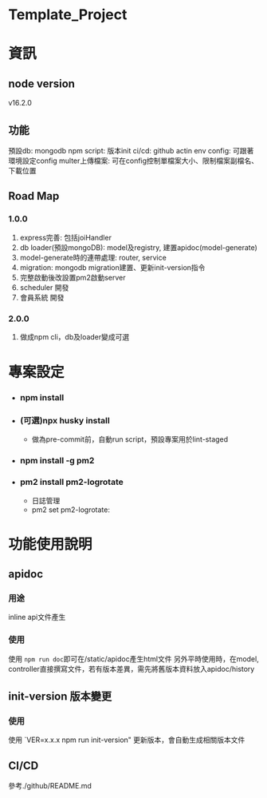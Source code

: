 # Template_Project
# 資訊
## node version
v16.2.0

## 功能
預設db: mongodb
npm script: 版本init
ci/cd: github actin
env config: 可跟著環境設定config
multer上傳檔案: 可在config控制單檔案大小、限制檔案副檔名、下載位置

## Road Map
### 1.0.0
1. express完善: 包括joiHandler
2. db loader(預設mongoDB): model及registry, 建置apidoc(model-generate)
3. model-generate時的連帶處理: router, service
4. migration: mongodb migration建置、更新init-version指令
5. 完整啟動後改設置pm2啟動server
6. scheduler 開發
7. 會員系統 開發

### 2.0.0
1. 做成npm cli，db及loader變成可選


# 專案設定
- ### npm install
- ### (可選)npx husky install
  - 做為pre-commit前，自動run script，預設專案用於lint-staged
- ### npm install -g pm2
- ### pm2 install pm2-logrotate
  - 日誌管理
  - pm2 set pm2-logrotate:<param> <value>



# 功能使用說明
## apidoc
### 用途
inline api文件產生
### 使用
使用 `npm run doc`即可在/static/apidoc產生html文件
另外平時使用時，在model, controller直接撰寫文件，若有版本差異，需先將舊版本資料放入apidoc/history

## init-version 版本變更
### 使用
使用 `VER=x.x.x npm run init-version" 更新版本，會自動生成相關版本文件

## CI/CD
參考./github/README.md